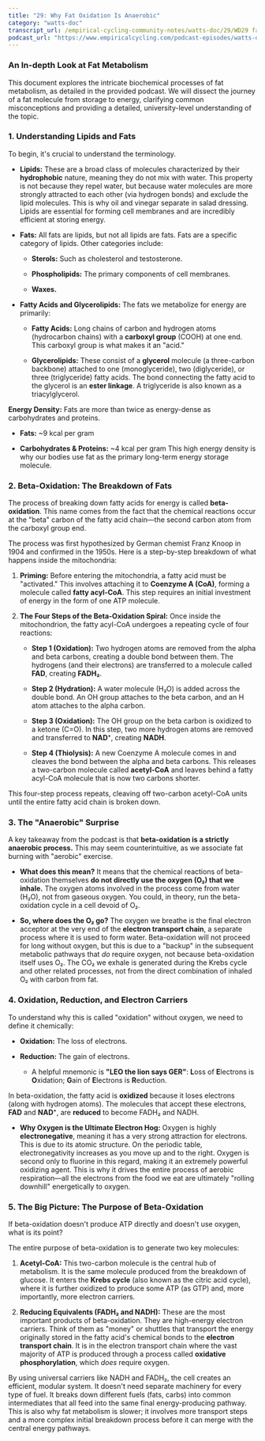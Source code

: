 ```yaml
---
title: "29: Why Fat Oxidation Is Anaerobic"
category: "watts-doc"
transcript_url: /empirical-cycling-community-notes/watts-doc/29/WD29 fat ox anaerobic (transcribed on 08-Aug-2025 11-03-31).txt
podcast_url: "https://www.empiricalcycling.com/podcast-episodes/watts-doc-29-why-fat-oxidation-is-anaerobic"
---
```


### An In-depth Look at Fat Metabolism

This document explores the intricate biochemical processes of fat metabolism, as detailed in the provided podcast. We will dissect the journey of a fat molecule from storage to energy, clarifying common misconceptions and providing a detailed, university-level understanding of the topic.

### 1. Understanding Lipids and Fats

To begin, it's crucial to understand the terminology.

-   **Lipids:** These are a broad class of molecules characterized by their **hydrophobic** nature, meaning they do not mix with water. This property is not because they repel water, but because water molecules are more strongly attracted to each other (via hydrogen bonds) and exclude the lipid molecules. This is why oil and vinegar separate in salad dressing. Lipids are essential for forming cell membranes and are incredibly efficient at storing energy.
    
-   **Fats:** All fats are lipids, but not all lipids are fats. Fats are a specific category of lipids. Other categories include:
    
    -   **Sterols:** Such as cholesterol and testosterone.
        
    -   **Phospholipids:** The primary components of cell membranes.
        
    -   **Waxes.**
        
-   **Fatty Acids and Glycerolipids:** The fats we metabolize for energy are primarily:
    
    -   **Fatty Acids:** Long chains of carbon and hydrogen atoms (hydrocarbon chains) with a **carboxyl group** (COOH) at one end. This carboxyl group is what makes it an "acid."
        
    -   **Glycerolipids:** These consist of a **glycerol** molecule (a three-carbon backbone) attached to one (monoglyceride), two (diglyceride), or three (triglyceride) fatty acids. The bond connecting the fatty acid to the glycerol is an **ester linkage**. A triglyceride is also known as a triacylglycerol.
        

**Energy Density:** Fats are more than twice as energy-dense as carbohydrates and proteins.

-   **Fats:** ~9 kcal per gram
    
-   **Carbohydrates & Proteins:** ~4 kcal per gram This high energy density is why our bodies use fat as the primary long-term energy storage molecule.
    

### 2. Beta-Oxidation: The Breakdown of Fats

The process of breaking down fatty acids for energy is called **beta-oxidation**. This name comes from the fact that the chemical reactions occur at the "beta" carbon of the fatty acid chain—the second carbon atom from the carboxyl group end.

The process was first hypothesized by German chemist Franz Knoop in 1904 and confirmed in the 1950s. Here is a step-by-step breakdown of what happens inside the mitochondria:

1.  **Priming:** Before entering the mitochondria, a fatty acid must be "activated." This involves attaching it to **Coenzyme A (CoA)**, forming a molecule called **fatty acyl-CoA**. This step requires an initial investment of energy in the form of one ATP molecule.
    
2.  **The Four Steps of the Beta-Oxidation Spiral:** Once inside the mitochondrion, the fatty acyl-CoA undergoes a repeating cycle of four reactions:
    
    -   **Step 1 (Oxidation):** Two hydrogen atoms are removed from the alpha and beta carbons, creating a double bond between them. The hydrogens (and their electrons) are transferred to a molecule called **FAD**, creating **FADH₂**.
        
    -   **Step 2 (Hydration):** A water molecule (H₂O) is added across the double bond. An OH group attaches to the beta carbon, and an H atom attaches to the alpha carbon.
        
    -   **Step 3 (Oxidation):** The OH group on the beta carbon is oxidized to a ketone (C=O). In this step, two more hydrogen atoms are removed and transferred to **NAD⁺**, creating **NADH**.
        
    -   **Step 4 (Thiolysis):** A new Coenzyme A molecule comes in and cleaves the bond between the alpha and beta carbons. This releases a two-carbon molecule called **acetyl-CoA** and leaves behind a fatty acyl-CoA molecule that is now two carbons shorter.
        

This four-step process repeats, cleaving off two-carbon acetyl-CoA units until the entire fatty acid chain is broken down.

### 3. The "Anaerobic" Surprise

A key takeaway from the podcast is that **beta-oxidation is a strictly anaerobic process.** This may seem counterintuitive, as we associate fat burning with "aerobic" exercise.

-   **What does this mean?** It means that the chemical reactions of beta-oxidation themselves **do not directly use the oxygen (O₂) that we inhale.** The oxygen atoms involved in the process come from water (H₂O), not from gaseous oxygen. You could, in theory, run the beta-oxidation cycle in a cell devoid of O₂.
    
-   **So, where does the O₂ go?** The oxygen we breathe is the final electron acceptor at the very end of the **electron transport chain**, a separate process where it is used to form water. Beta-oxidation will not proceed for long without oxygen, but this is due to a "backup" in the subsequent metabolic pathways that _do_ require oxygen, not because beta-oxidation itself uses O₂. The CO₂ we exhale is generated during the Krebs cycle and other related processes, not from the direct combination of inhaled O₂ with carbon from fat.
    

### 4. Oxidation, Reduction, and Electron Carriers

To understand why this is called "oxidation" without oxygen, we need to define it chemically:

-   **Oxidation:** The loss of electrons.
    
-   **Reduction:** The gain of electrons.
    
    -   A helpful mnemonic is **"LEO the lion says GER"**: **L**oss of **E**lectrons is **O**xidation; **G**ain of **E**lectrons is **R**eduction.
        

In beta-oxidation, the fatty acid is **oxidized** because it loses electrons (along with hydrogen atoms). The molecules that accept these electrons, **FAD** and **NAD⁺**, are **reduced** to become FADH₂ and NADH.

-   **Why Oxygen is the Ultimate Electron Hog:** Oxygen is highly **electronegative**, meaning it has a very strong attraction for electrons. This is due to its atomic structure. On the periodic table, electronegativity increases as you move up and to the right. Oxygen is second only to fluorine in this regard, making it an extremely powerful oxidizing agent. This is why it drives the entire process of aerobic respiration—all the electrons from the food we eat are ultimately "rolling downhill" energetically to oxygen.
    

### 5. The Big Picture: The Purpose of Beta-Oxidation

If beta-oxidation doesn't produce ATP directly and doesn't use oxygen, what is its point?

The entire purpose of beta-oxidation is to generate two key molecules:

1.  **Acetyl-CoA:** This two-carbon molecule is the central hub of metabolism. It is the same molecule produced from the breakdown of glucose. It enters the **Krebs cycle** (also known as the citric acid cycle), where it is further oxidized to produce some ATP (as GTP) and, more importantly, more electron carriers.
    
2.  **Reducing Equivalents (FADH₂ and NADH):** These are the most important products of beta-oxidation. They are high-energy electron carriers. Think of them as "money" or shuttles that transport the energy originally stored in the fatty acid's chemical bonds to the **electron transport chain**. It is in the electron transport chain where the vast majority of ATP is produced through a process called **oxidative phosphorylation**, which _does_ require oxygen.
    

By using universal carriers like NADH and FADH₂, the cell creates an efficient, modular system. It doesn't need separate machinery for every type of fuel. It breaks down different fuels (fats, carbs) into common intermediates that all feed into the same final energy-producing pathway. This is also why fat metabolism is slower; it involves more transport steps and a more complex initial breakdown process before it can merge with the central energy pathways.